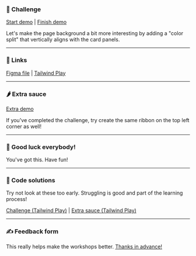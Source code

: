 ### 🎯 Challenge

[Start demo](/challenges/caret-cutoff/start) | [Finish demo](/solutions/caret-cutoff)

Let's make the page background a bit more interesting by adding a "color split" that vertically aligns with the card panels.

---

### 🔗 Links

[Figma file](https://www.figma.com/file/GyY3xq90qabr0DXDKSDtsO/Pro-Tailwind-Workshop---Advanced-Tailwind-CSS-Gymnastics?node-id=8%3A57) | [Tailwind Play](https://play.tailwindcss.com/gDyAeSgi1o)

---

### 🌶 Extra sauce

[Extra demo](/solutions/caret-cutoff/extra)

If you've completed the challenge, try create the same ribbon on the top left corner as well!

---

### 🤞 Good luck everybody!

You've got this. Have fun!

---

### 🙈 Code solutions

Try not look at these too early. Struggling is good and part of the learning process!

[Challenge (Tailwind Play)](https://play.tailwindcss.com/XaUFtx4shX) | [Extra sauce (Tailwind Play)](https://play.tailwindcss.com/GbvTL59lzh)

---

### ✍️ Feedback form

This really helps make the workshops better. [Thanks in advance!](https://docs.google.com/forms/d/e/1FAIpQLSfSSZbUOp67fZbXWuHxkJmGZw0wcx6uxkJI_kFzQvBiJ-Fhgg/viewform?usp=pp_url&entry.1747016377=Tailwind+CSS+Gymnastics&entry.305553560=Caret-cutoff+challenge)
